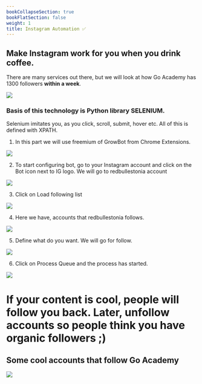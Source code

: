 ```yaml
---
bookCollapseSection: true
bookFlatSection: false
weight: 1
title: Instagram Automation ✅
---
```


## Make Instagram work for you when you drink coffee.

There are many services out there, but we will look at how Go Academy has 1300 followers **within a week**.

![](../2020-05-08-13-24-19.png)

### Basis of this technology is Python library SELENIUM.

Selenium imitates you, as you click, scroll, submit, hover etc. All of this is defined with XPATH.

1. In this part we will use freemium of GrowBot from Chrome Extensions.

![](../2020-05-08-13-28-24.png)

2. To start configuring bot, go to your Instagram account and click on the Bot icon next to IG logo. We will go to redbullestonia account

![](../2020-05-08-13-29-51.png)

3. Click on Load following list

![](../2020-05-08-13-31-24.png)

4. Here we have, accounts that redbullestonia follows.

![](../2020-05-08-13-32-05.png)

5. Define what do you want. We will go for follow.

![](../2020-05-08-13-33-21.png)

6. Click on Process Queue and the process has started.

![](../2020-05-08-13-35-49.png)

# If your content is cool, people will follow you back. Later, unfollow accounts so people think you have organic followers ;)

## Some cool accounts that follow Go Academy

![](../2020-05-08-13-37-55.png)